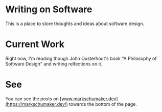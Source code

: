 # Writing on Software 
This is a place to store thoughts and ideas about software design. 

# Current Work 
Right now, I'm reading though John Ousterhout's book "A Philosophy of Software Design" and writing relfections on it. 

# See
You can see the posts on [www.markschumaker.dev](https://markschumaker.dev/) towards the bottom of the page. 